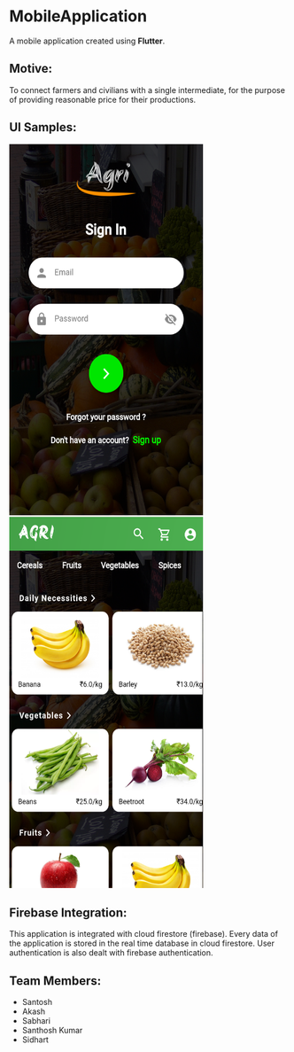 <html>

<body>
<h1>MobileApplication</h1>

A mobile application created using **Flutter**.

<h2>Motive:</h2>

To connect farmers and civilians with a single intermediate, for the purpose of providing reasonable price for their productions.


<h2>UI Samples:</h2>
<img height=670 width=350 alt="signin screen" src="/Ui samples/2. Sign in.png"/>
<img height=670 width=350 alt="home screen" src="/Ui samples/3. Home Screen.png"/>

<br>
<h2>Firebase Integration:</h2>

  This application is integrated with cloud firestore (firebase). Every data of the application is stored in the real time database in cloud firestore. User authentication is also dealt with firebase authentication.

<h2>Team Members:</h2>

<ul>
	<li>Santosh</li>
	<li>Akash</li>
	<li>Sabhari</li>
	<li>Santhosh Kumar</li>
	<li>Sidhart</li>
</ul>	


</body>
</html>
